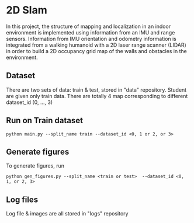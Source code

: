 # 2D Slam
In this project, the structure of mapping and localization in an indoor environment is implemented using information from an IMU and range sensors. Information from IMU orientation and odometry information is integrated from a walking humanoid with a 2D laser range scanner (LIDAR) in order to build a 2D occupancy grid map of the walls and obstacles in the environment. 

## Dataset 
There are two sets of data: train & test, stored in "data" repository. 
Student are given only train data. There are totally 4 map corresponding to different dataset_id (0, ..., 3)

## Run on Train dataset
```
python main.py --split_name train --dataset_id <0, 1 or 2, or 3>
```

## Generate figures 
To generate figures, run
```
python gen_figures.py --split_name <train or test>  --dataset_id <0, 1, or 2, 3> 
```

## Log files
Log file & images are all stored in "logs" repository
